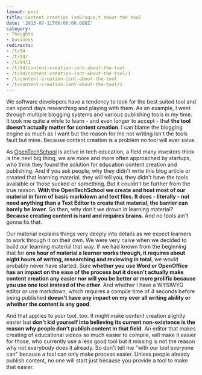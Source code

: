 ```yaml
---
layout: post
title: Content creation isn&rsquo;t about the tool
date: '2013-07-11T00:00:00.000Z'
category:
- Thoughts
- business
redirects:
- /t/94
- /t/94/
- /t/94/1
- /t/94/content-creation-isnt-about-the-tool
- /t/94/content-creation-isnt-about-the-tool/1
- /t/content-creation-isnt-about-the-tool
- /t/content-creation-isnt-about-the-tool/1
---
```




We software developers have a tendency to look for the best suited tool and can spend days researching and playing with them. As an example, I went through multiple blogging systems and various publishing tools in my time. It took me quite a while to learn - and even longer to accept - that **the tool doesn't actually matter for content creation**. I can blame the blogging engine as much as I want but the reason for me not writing isn't the tools fault but mine. Because content creation is a problem no tool will ever solve.

As [OpenTechSchool](http://www.opentechschool.org/) is active in tech education, a field many investors think is the next big thing, we are more and more often approached by startups, who think they found the solution for education content creation and publishing. And if you ask people, why they didn't write this blog article or created that learning material, they will tell you, they didn't have the tools available or those sucked or something. But it couldn't be further from the true reason. **With the OpenTechSchool we create and host most of our material in form of basic markdown and text files. It does - literally - not need anything than a Text Editor to create that material, the barrier can barely be lower**. So then, why don't we drown in learning material? **Because creating content is hard and requires brains**. And no tools ain't gonna fix that.

Our material explains things very deeply into details as we expect learners to work through it on their own. We were very naive when we decided to build our learning material that way. If we had known from the beginning that for **one hour of material a learner works through, it requires about eight hours of writing, researching and reviewing in total**, we would probably never have started. Sure **whether you use Word or OpenOffice has an impact on the ease of the process but it doesn't actually make content creation any easier nor will you be better or more prolific because you use one tool instead of the other**. And whether I have a WYSIWYG editor or use markdown, which requires a compile time of 4 seconds before being published **doesn't have any impact on my over all writing ability or whether the content is any good**.

And that applies to your tool, too. It might make content creation slightly easier but **don't kid yourself into believing its current non-existence is the reason why people don't publish content in that field**. An editor that makes creating of educational videos so much easier to compile, will make it easier for those, who currently use a less good tool but it missing is not the reason why not everybody does it already. So don't tell me "with our tool everyone can" because a tool can only make process easier. Unless people already publish content, no one will start just because you provide a tool to make that easier.
